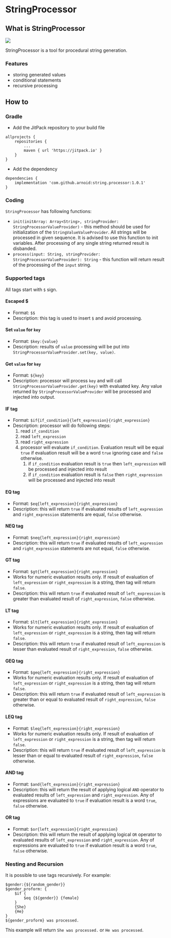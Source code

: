 # StringProcessor

## What is StringProcessor
[![](https://jitpack.io/v/arnoid/string.processor.svg)](https://jitpack.io/#arnoid/string.processor)

StringProcessor is a tool for procedural string generation.

### Features
* storing generated values
* conditional statements
* recursive processing

## How to

### Gradle

* Add the JitPack repository to your build file
```
allprojects {
    repositories {
        ...
        maven { url 'https://jitpack.io' }
    }
}
```
* Add the dependency
```
dependencies {
    implementation 'com.github.arnoid:string.processor:1.0.1'
}
```

### Coding

`StringProcessor` has following functions:
* `init(initArray: Array<String>, stringProvider: StringProcessorValueProvider)` - this method should be used for initialization of the `StringValueValueProvider`. All strings will be processed in given sequence. It is advised to use this function to init variables. After processing of any single string returned result is disbanded.
* `process(input: String, stringProvider: StringProcessorValueProvider): String` - this function will return result of the processing of the `input` string.

### Supported tags

All tags start with `$` sign.

#### Escaped $

* Format: `$$`
* Description: this tag is used to insert `$` and avoid processing.

#### Set `value` for `key`
* Format: `$key:{value}`
* Description: results of `value` processing will be put into `StringProcessorValueProvider.set(key, value)`.

#### Get `value` for `key`
* Format: `${key}`
* Description: processor will process `key` and will call `StringProcessorValueProvider.get(key)` with evaluated key. Any value returned by `StringProcessorValueProvider` will be processed and injected into output. 

#### IF tag
* Format: `$if{if_condition}{left_expression}{right_expression}`
* Description: processor will do following steps:
    1. read `if_condition`
    2. read `left_expression`
    3. read `right_expression`
    4. processor will evaluate `if_condition`. Evaluation result will be equal `true` if evaluation result will be a word `true` ignoring case and `false` otherwise.
        1. if `if_condition` evaluation result is `true` then `left_expression` will be processed and injected into result 
        2. if `if_condition` evaluation result is `false` then `right_expression` will be processed and injected into result

#### EQ tag
* Format: `$eq{left_expression}{right_expression}`
* Description: this will return `true` if evaluated results of `left_expression` and `right_expression` statements are equal, `false` otherwise.

#### NEQ tag
* Format: `$neq{left_expression}{right_expression}`
* Description: this will return `true` if evaluated results of `left_expression` and `right_expression` statements are not equal, `false` otherwise. 

#### GT tag
* Format: `$gt{left_expression}{right_expression}`
* Works for numeric evaluation results only. If result of evaluation of `left_expression` or `right_expression` is a string, then tag will return `false`. 
* Description: this will return `true` if evaluated result of `left_expression` is greater than evaluated result of `right_expression`, `false` otherwise.

#### LT tag
* Format: `$lt{left_expression}{right_expression}`
* Works for numeric evaluation results only. If result of evaluation of `left_expression` or `right_expression` is a string, then tag will return `false`. 
* Description: this will return `true` if evaluated result of `left_expression` is lesser than evaluated result of `right_expression`, `false` otherwise.

#### GEQ tag
* Format: `$geq{left_expression}{right_expression}`
* Works for numeric evaluation results only. If result of evaluation of `left_expression` or `right_expression` is a string, then tag will return `false`. 
* Description: this will return `true` if evaluated result of `left_expression` is greater than or equal to evaluated result of `right_expression`, `false` otherwise.

#### LEQ tag
* Format: `$leq{left_expression}{right_expression}`
* Works for numeric evaluation results only. If result of evaluation of `left_expression` or `right_expression` is a string, then tag will return `false`. 
* Description: this will return `true` if evaluated result of `left_expression` is lesser than or equal to evaluated result of `right_expression`, `false` otherwise.

#### AND tag
* Format: `$and{left_expression}{right_expression}`
* Description: this will return the result of applying logical `AND` operator to evaluated results of `left_expression` and `right_expression`. Any of expressions are evaluated to `true` if evaluation result is a word `true`, `false` otherwise.

#### OR tag
* Format: `$or{left_expression}{right_expression}`
* Description: this will return the result of applying logical `OR` operator to evaluated results of `left_expression` and `right_expression`. Any of expressions are evaluated to `true` if evaluation result is a word `true`, `false` otherwise.

### Nesting and Recursion

It is possible to use tags recursively. For example:

```
$gender:{${random_gender}}
$gender_proform: {
    $if {
        $eq {${gender}} {female}
    }
    {She}
    {He}
}
${gender_proform} was processed.
```

This example will return `She was processed.` or `He was processed`. 
